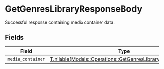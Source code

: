 # GetGenresLibraryResponseBody

Successful response containing media container data.


## Fields

| Field                                                                                                                      | Type                                                                                                                       | Required                                                                                                                   | Description                                                                                                                |
| -------------------------------------------------------------------------------------------------------------------------- | -------------------------------------------------------------------------------------------------------------------------- | -------------------------------------------------------------------------------------------------------------------------- | -------------------------------------------------------------------------------------------------------------------------- |
| `media_container`                                                                                                          | [T.nilable(Models::Operations::GetGenresLibraryMediaContainer)](../../models/operations/getgenreslibrarymediacontainer.md) | :heavy_minus_sign:                                                                                                         | N/A                                                                                                                        |